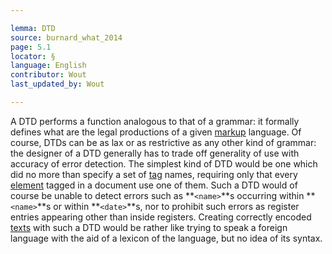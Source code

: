 ```yaml
---

lemma: DTD
source: burnard_what_2014
page: 5.1
locator: §
language: English
contributor: Wout
last_updated_by: Wout

---
```


A DTD performs a function analogous to that of a grammar: it formally defines what are the legal productions of a given [markup](markup.html) language. Of course, DTDs can be as lax or as restrictive as any other kind of grammar: the designer of  a DTD generally has to trade off generality of use with accuracy of error detection. The simplest kind of DTD would be one which did no more than specify a set of [tag](tag.html) names, requiring only that every [element](element.html) tagged in a document use one of them. Such a DTD would of course be unable to detect errors such as **`<name>`**s occurring within **`<name>`**s or within **`<date>`**s, nor to prohibit such errors as register entries appearing other than inside registers. Creating correctly encoded [texts](text.html) with such a DTD would be rather like trying to speak a foreign language with the aid of a lexicon of the language, but no idea of its syntax.
